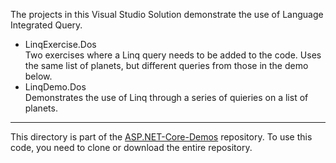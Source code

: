 The projects in this Visual Studio Solution demonstrate the use of Language Integrated Query.
  * LinqExercise.Dos  
    Two exercises where a Linq query needs to be added to the code. Uses the same list of planets, but different queries from those in the demo below.
  * LinqDemo.Dos  
    Demonstrates the use of Linq through a series of quieries on a list of planets.
    
 ----
 This directory is part of the [ASP.NET-Core-Demos](https://github.com/ProfBird/ASP.NET-Core-Demos) repository. To use this code, you need to clone or download the entire repository.
